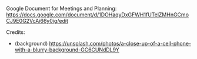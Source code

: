 Google Document for Meetings and Planning: 
https://docs.google.com/document/d/1DOHaqyDxGFWH1fUTelZMHnGCmoCJ9E0G2VcAi66y0ig/edit

Credits:
- (background) https://unsplash.com/photos/a-close-up-of-a-cell-phone-with-a-blurry-background-GC6CUNdDL9Y
